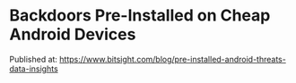 # Backdoors Pre-Installed on Cheap Android Devices


Published at: https://www.bitsight.com/blog/pre-installed-android-threats-data-insights

